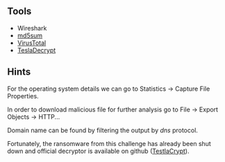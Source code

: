 ## Tools 
- Wireshark
- [md5sum](https://en.wikipedia.org/wiki/Md5sum)
- [VirusTotal](https://www.virustotal.com/gui/home/upload)
- [TeslaDecrypt](https://github.com/Cisco-Talos/TeslaDecrypt/releases/tag/1.0)
## Hints
For the operating system details we can go to Statistics -> Capture File Properties.

In order to download malicious file for further analysis go to File -> Export Objects -> HTTP...

Domain name can be found by filtering the output by *dns* protocol.

Fortunately, the ransomware from this challenge has already been shut down and official decryptor is available on github ([TestlaCrypt](https://github.com/Cisco-Talos/TeslaDecrypt/releases/tag/1.0)).
